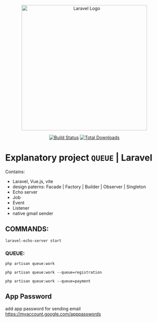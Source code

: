 <p align="center"><a href="https://laravel.com" target="_blank"><img src="https://raw.githubusercontent.com/laravel/art/master/logo-lockup/5%20SVG/2%20CMYK/1%20Full%20Color/laravel-logolockup-cmyk-red.svg" width="400" alt="Laravel Logo"></a></p>

<p align="center">
<a href="https://github.com/tarasiukv/queue.com"><img src="https://github.com/laravel/framework/workflows/tests/badge.svg" alt="Build Status"></a>
<a href="https://github.com/tarasiukv/queue.com"><img src="https://img.shields.io/packagist/dt/laravel/framework" alt="Total Downloads"></a>
</p>

# Explanatory project `QUEUE` | Laravel

Contains: 
 - Laravel, Vue.js, vite
 - design paterns: Facade | Factory | Builder | Observer | Singleton
 - Echo server
 - Job
 - Event
 - Listener
 - native gmail sender

## COMMANDS:

    laravel-echo-server start

### QUEUE: 

    php artisan queue:work

    php artisan queue:work --queue=registration

    php artisan queue:work --queue=payment

## App Password

add app password for sending email
https://myaccount.google.com/apppasswords
